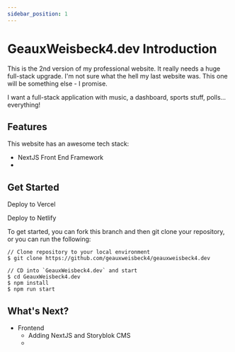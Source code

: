 ```yaml
---
sidebar_position: 1
---
```


# GeauxWeisbeck4.dev Introduction

This is the 2nd version of my professional website. It really needs a huge full-stack upgrade. I'm not sure what the hell my last website was. This one will be something else - I promise.

I want a full-stack application with music, a dashboard, sports stuff, polls... everything! 

## Features 

This website has an awesome tech stack:

- NextJS Front End Framework
- 
## Get Started

Deploy to Vercel

Deploy to Netlify

To get started, you can fork this branch and then git clone your repository, or you can run the following:

```
// Clone repository to your local environment
$ git clone https://github.com/geauxweisbeck4/geauxweisbeck4.dev 

// CD into `GeauxWeisbeck4.dev` and start
$ cd GeauxWeisbeck4.dev
$ npm install
$ npm run start
```

## What's Next?

- Frontend 
  - Adding NextJS and Storyblok CMS
  - 